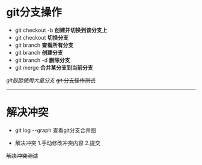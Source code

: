 # git分支操作

+ git checkout -b <name> **创建并切换到该分支上**
+ git checkout <name> **切换分支**
+ git branch **查看所有分支**
+ git branch <name> **创建分支**
+ git branch -d <name> **删除分支**
+ git merge <name> **合并某分支到当前分支**

*git鼓励使用大量分支*
~~git 分支操作测试~~

---

# 解决冲突

+ git log --graph 查看git分支合并图

+ 解决冲突
   1.手动修改冲突内容
   2.提交


~~解决冲突测试~~
